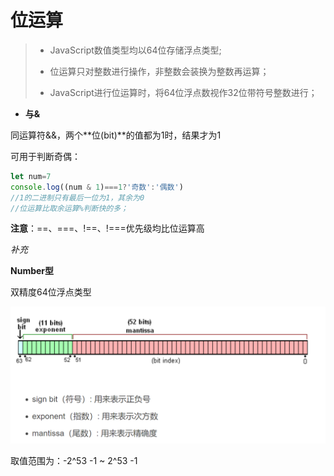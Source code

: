 # 位运算

> - JavaScript数值类型均以64位存储浮点类型;
>
> - 位运算只对整数进行操作，非整数会装换为整数再运算；
> - JavaScript进行位运算时，将64位浮点数视作32位带符号整数进行；



- **与&**

同运算符&&，两个**位(bit)**的值都为1时，结果才为1

可用于判断奇偶：

```js
let num=7
console.log((num & 1)===1?'奇数':'偶数')
//1的二进制只有最后一位为1，其余为0
//位运算比取余运算%判断快的多；
```

**注意**：==、===、!==、!===优先级均比位运算高	



*补充*

**Number型**

双精度64位浮点类型

![img](./img/js-1.png)

取值范围为：-2^53 -1 ~ 2^53 -1


